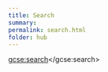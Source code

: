 ```yaml
---
title: Search
summary: 
permalink: search.html
folder: hub
---
```

<div class="main-content">
<script>
  (function() {
    var cx = '008988762778609570367:ztlgl1zsbrs';
    var gcse = document.createElement('script');
    gcse.type = 'text/javascript';
    gcse.async = true;
    gcse.src = 'https://cse.google.com/cse.js?cx=' + cx;
    var s = document.getElementsByTagName('script')[0];
    s.parentNode.insertBefore(gcse, s);
  })();
</script>

<gcse:search></gcse:search>
</div>
